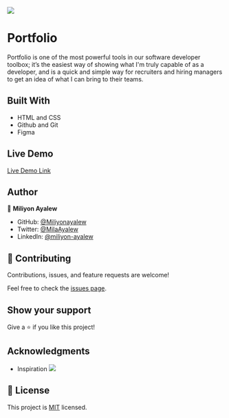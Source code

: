 ![](https://img.shields.io/badge/Microverse-blueviolet)

# Portfolio
Portfolio is one of the most powerful tools in our software developer toolbox; it’s the easiest way of showing what I'm truly capable of as a developer, and is a quick and simple way for recruiters and hiring managers to get an idea of what I can bring to their teams.

## Built With
- HTML and CSS
- Github and Git
- Figma


## Live Demo 

[Live Demo Link](https://miliyonayalew.github.io/Portfolio/)

## Author

👤 **Miliyon Ayalew**

- GitHub: [@Miliyonayalew](https://github.com/Miliyonayalew/)
- Twitter: [@MilaAyalew](https://twitter.com/MilaAyalew)
- LinkedIn: [@miliyon-ayalew](https://www.linkedin.com/in/miliyon-ayalew-210808131/)


## 🤝 Contributing

Contributions, issues, and feature requests are welcome!

Feel free to check the [issues page](../../issues/).

## Show your support

Give a ⭐️ if you like this project!

## Acknowledgments

- Inspiration ![](https://img.shields.io/badge/Microverse-blueviolet)


## 📝 License

This project is [MIT](./LICENSE) licensed.
